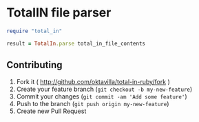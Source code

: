 # TotalIN file parser

```ruby
require "total_in"

result = TotalIn.parse total_in_file_contents
```

## Contributing

1. Fork it ( http://github.com/oktavilla/total-in-ruby/fork )
2. Create your feature branch (`git checkout -b my-new-feature`)
3. Commit your changes (`git commit -am 'Add some feature'`)
4. Push to the branch (`git push origin my-new-feature`)
5. Create new Pull Request
